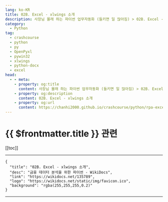 ```yaml
---
lang: ko-KR
title: 02B. Excel - xlwings 소개 
description: 사장님 몰래 하는 파이썬 업무자동화 (들키면 일 많아짐) > 02B. Excel - xlwings 소개 
category:
  - Python
tag: 
  - crashcourse
  - python
  - py
  - OpenPyxl
  - pywin32
  - xlwings
  - python-docx
  - excel
head:
  - - meta:
    - property: og:title
      content: 사장님 몰래 하는 파이썬 업무자동화 (들키면 일 많아짐) > 02B. Excel - xlwings 소개 
    - property: og:description
      content: 02B. Excel - xlwings 소개 
    - property: og:url
      content: https://chanhi2000.github.io/crashcourse/python/rpa-excel/02b.html
---
```


# {{ $frontmatter.title }} 관련

[[toc]]

---

```component VPCard
{
  "title": "02B. Excel - xlwings 소개",
  "desc": "금융 데이터 분석을 위한 파이썬 - WikiDocs",
  "link": "https://wikidocs.net/135789",
  "logo": "https://wikidocs.net/static/img/favicon.ico",
  "background": "rgba(255,255,255,0.2)"
}
```

---

<TagLinks />